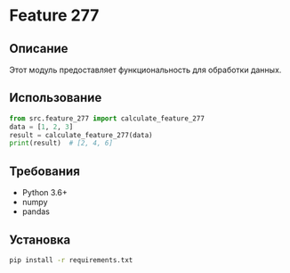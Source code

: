 # Feature 277
## Описание
Этот модуль предоставляет функциональность для обработки данных.
## Использование
```python
from src.feature_277 import calculate_feature_277
data = [1, 2, 3]
result = calculate_feature_277(data)
print(result)  # [2, 4, 6]
```
## Требования
- Python 3.6+
- numpy
- pandas
## Установка
```bash
pip install -r requirements.txt
```